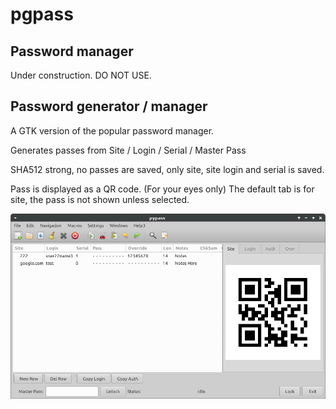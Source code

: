 # pgpass

## Password manager

Under construction. DO NOT USE.

## Password generator / manager

A GTK version of the popular password manager.

Generates passes from Site / Login / Serial / Master Pass

SHA512 strong, no passes are saved, only site, site login and serial is saved.

 Pass is displayed as a QR code. (For your eyes only)
 The default tab is for site, the pass is not shown unless selected.

![Screen Shot](screen.png)